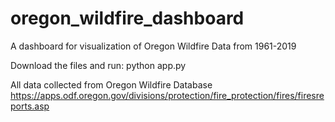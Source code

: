# oregon_wildfire_dashboard
A dashboard for visualization of Oregon Wildfire Data from 1961-2019


Download the files and run:
python app.py


All data collected from Oregon Wildfire Database
https://apps.odf.oregon.gov/divisions/protection/fire_protection/fires/firesreports.asp
